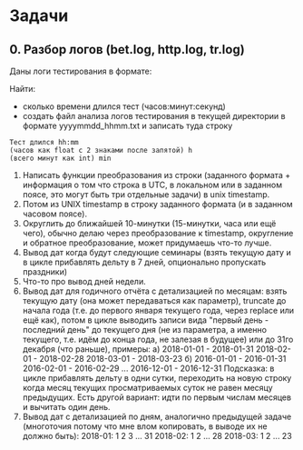 # Задачи

## 0. Разбор логов (bet.log, http.log, tr.log)
Даны логи тестирования в формате:

Найти:
* сколько времени длился тест (часов:минут:секунд)
* создать файл анализа логов тестирования в текущей директории в формате yyyymmdd_hhmm.txt и записать туда строку 
```
Тест длился hh:mm 
(часов как float с 2 знаками после запятой) h  
(всего минут как int) min
```

1. Написать функции преобразования из строки (заданного формата + информация о том что строка в UTC, в локальном или в заданном поясе, это могут быть три отдельные задачи) в unix timestamp.
2. Потом из UNIX timestamp в строку заданного формата (и в заданном часовом поясе).
3. Округлить до ближайшей 10-минутки (15-минутки, часа или ещё чего), обычно делаю через преобразование к timestamp, округление и обратное преобразование, может придумаешь что-то лучше.
4. Вывод дат когда будут следующие семинары (взять текущую дату и в цикле прибавлять дельту в 7 дней, опционально пропускать праздники)
5. Что-то про вывод дней недели.
6. Вывод дат для годичного отчёта с детализацией по месяцам: взять текущую дату (она может передаваться как параметр), truncate до начала года (т.е. до первого января текущего года, через replace или ещё как), потом в цикле выводить записи вида "первый день - последний день" до текущего дня (не из параметра, а именно текущего, т.е. идём до конца года, не залезая в будущее) или до 31го декабря (что раньше), примеры:
а)
2018-01-01 - 2018-01-31
2018-02-01 - 2018-02-28
2018-03-01 - 2018-03-23
б)
2016-01-01 - 2016-01-31
2016-02-01 - 2016-02-29
...
2016-12-01 - 2016-12-31
Подсказка: в цикле прибавлять дельту в одни сутки, переходить на новую строку когда месяц текущих просматриваемых суток не равен месяцу предыдущих. Есть другой вариант: идти по первым числам месяцев и вычитать один день.
7. Вывод дат с детализацией по дням, аналогично предыдущей задаче (многоточия потому что мне влом копировать, в выводе их не должно быть):
2018-01: 1 2 3 ... 31
2018-02: 1 2 ... 28
2018-03: 1 2 ... 23